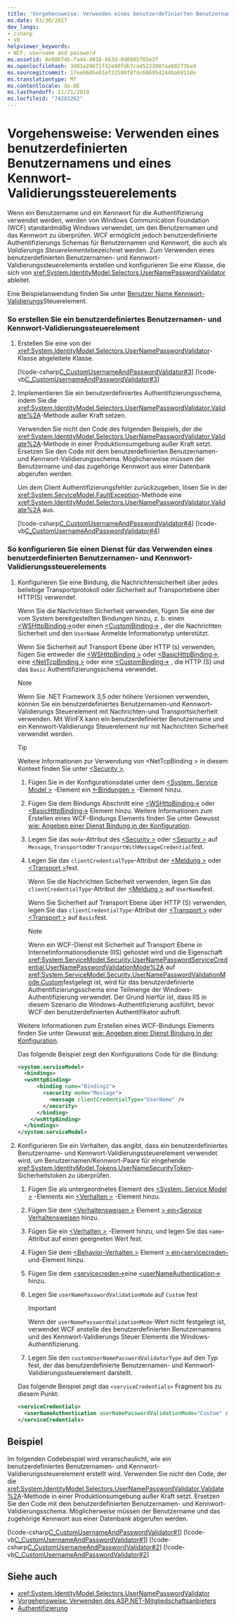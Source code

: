 ```yaml
---
title: 'Vorgehensweise: Verwenden eines benutzerdefinierten Benutzernamens und eines Kennwort-Validierungssteuerelements'
ms.date: 03/30/2017
dev_langs:
- csharp
- vb
helpviewer_keywords:
- WCF, username and password
ms.assetid: 8e08b74b-fa44-4018-b63d-0d0805f85e3f
ms.openlocfilehash: 3d01a29671f42e80fdb7ca45223007aa60273ba9
ms.sourcegitcommit: 17ee6605e01ef32506f8fdc686954244ba6911de
ms.translationtype: MT
ms.contentlocale: de-DE
ms.lasthandoff: 11/21/2019
ms.locfileid: "74283262"
---
```

# <a name="how-to-use-a-custom-user-name-and-password-validator"></a>Vorgehensweise: Verwenden eines benutzerdefinierten Benutzernamens und eines Kennwort-Validierungssteuerelements

Wenn ein Benutzername und ein Kennwort für die Authentifizierung verwendet werden, werden von Windows Communication Foundation (WCF) standardmäßig Windows verwendet, um den Benutzernamen und das Kennwort zu überprüfen. WCF ermöglicht jedoch benutzerdefinierte Authentifizierungs Schemas für Benutzernamen und Kennwort, die auch als *Validierungs Steuerelemente*bezeichnet werden. Zum Verwenden eines benutzerdefinierten Benutzernamen- und Kennwort-Validierungssteuerelements erstellen und konfigurieren Sie eine Klasse, die sich von <xref:System.IdentityModel.Selectors.UserNamePasswordValidator> ableitet.

Eine Beispielanwendung finden Sie unter [Benutzer Name Kennwort-Validierungs](../samples/user-name-password-validator.md)Steuerelement.

### <a name="to-create-a-custom-user-name-and-password-validator"></a>So erstellen Sie ein benutzerdefiniertes Benutzernamen- und Kennwort-Validierungssteuerelement

1. Erstellen Sie eine von der <xref:System.IdentityModel.Selectors.UserNamePasswordValidator>-Klasse abgeleitete Klasse.

    [!code-csharp[C_CustomUsernameAndPasswordValidator#3](~/samples/snippets/csharp/VS_Snippets_CFX/c_customusernameandpasswordvalidator/cs/service.cs#3)]
    [!code-vb[C_CustomUsernameAndPasswordValidator#3](~/samples/snippets/visualbasic/VS_Snippets_CFX/c_customusernameandpasswordvalidator/vb/service.vb#3)]

2. Implementieren Sie ein benutzerdefiniertes Authentifizierungsschema, indem Sie die <xref:System.IdentityModel.Selectors.UserNamePasswordValidator.Validate%2A>-Methode außer Kraft setzen.

    Verwenden Sie nicht den Code des folgenden Beispiels, der die <xref:System.IdentityModel.Selectors.UserNamePasswordValidator.Validate%2A>-Methode in einer Produktionsumgebung außer Kraft setzt. Ersetzen Sie den Code mit dem benutzerdefinierten Benutzernamen- und Kennwort-Validierungsschema. Möglicherweise müssen der Benutzername und das zugehörige Kennwort aus einer Datenbank abgerufen werden.

    Um dem Client Authentifizierungsfehler zurückzugeben, lösen Sie in der <xref:System.ServiceModel.FaultException>-Methode eine <xref:System.IdentityModel.Selectors.UserNamePasswordValidator.Validate%2A> aus.

    [!code-csharp[C_CustomUsernameAndPasswordValidator#4](../../../../samples/snippets/csharp/VS_Snippets_CFX/c_customusernameandpasswordvalidator/cs/service.cs#4)]
    [!code-vb[C_CustomUsernameAndPasswordValidator#4](../../../../samples/snippets/visualbasic/VS_Snippets_CFX/c_customusernameandpasswordvalidator/vb/service.vb#4)]

### <a name="to-configure-a-service-to-use-a-custom-user-name-and-password-validator"></a>So konfigurieren Sie einen Dienst für das Verwenden eines benutzerdefinierten Benutzernamen- und Kennwort-Validierungssteuerelements

1. Konfigurieren Sie eine Bindung, die Nachrichtensicherheit über jedes beliebige Transportprotokoll oder Sicherheit auf Transportebene über HTTP(S) verwendet.

    Wenn Sie die Nachrichten Sicherheit verwenden, fügen Sie eine der vom System bereitgestellten Bindungen hinzu, z. b. einen [\<WSHttpBinding->](../../../../docs/framework/configure-apps/file-schema/wcf/wshttpbinding.md)oder einen [\<CustomBinding->](../../../../docs/framework/configure-apps/file-schema/wcf/custombinding.md) , der die Nachrichten Sicherheit und den `UserName` Anmelde Informationstyp unterstützt.

    Wenn Sie Sicherheit auf Transport Ebene über HTTP (s) verwenden, fügen Sie entweder die [\<WSHttpBinding >](../../configure-apps/file-schema/wcf/wshttpbinding.md) oder [\<BasicHttpBinding->](../../configure-apps/file-schema/wcf/basichttpbinding.md), eine [\<NetTcpBinding >](../../configure-apps/file-schema/wcf/nettcpbinding.md) oder eine [\<CustomBinding->](../../configure-apps/file-schema/wcf/custombinding.md) , die HTTP (S) und das `Basic` Authentifizierungsschema verwendet.

    > [!NOTE]
    > Wenn Sie .NET Framework 3,5 oder höhere Versionen verwenden, können Sie ein benutzerdefiniertes Benutzernamen-und Kennwort-Validierungs Steuerelement mit Nachrichten-und Transportsicherheit verwenden. Mit WinFX kann ein benutzerdefinierter Benutzername und ein Kennwort-Validierungs Steuerelement nur mit Nachrichten Sicherheit verwendet werden.

    > [!TIP]
    > Weitere Informationen zur Verwendung von \<NetTcpBinding > in diesem Kontext finden Sie unter [\<Security >](../../configure-apps/file-schema/wcf/security-of-nettcpbinding.md).

    1. Fügen Sie in der Konfigurationsdatei unter dem [\<System. Service Model >](../../configure-apps/file-schema/wcf/system-servicemodel.md) -Element ein [\<-Bindungen >](../../configure-apps/file-schema/wcf/bindings.md) -Element hinzu.

    2. Fügen Sie dem Bindungs Abschnitt eine [\<WSHttpBinding->](../../configure-apps/file-schema/wcf/wshttpbinding.md) oder [\<BasicHttpBinding->](../../configure-apps/file-schema/wcf/basichttpbinding.md) Element hinzu. Weitere Informationen zum Erstellen eines WCF-Bindungs Elements finden Sie unter Gewusst [wie: Angeben einer Dienst Bindung in der Konfiguration](../how-to-specify-a-service-binding-in-configuration.md).

    3. Legen Sie das `mode`-Attribut des [\<Security >](../../configure-apps/file-schema/wcf/security-of-wshttpbinding.md) oder [\<Security >](../../configure-apps/file-schema/wcf/security-of-basichttpbinding.md) auf `Message`, `Transport`oder `TransportWithMessageCredential`fest.

    4. Legen Sie das `clientCredentialType`-Attribut der [\<Meldung >](../../../../docs/framework/configure-apps/file-schema/wcf/message-of-wshttpbinding.md) oder [\<Transport >](../../../../docs/framework/configure-apps/file-schema/wcf/transport-of-wshttpbinding.md)fest.

        Wenn Sie die Nachrichten Sicherheit verwenden, legen Sie das `clientCredentialType`-Attribut der [\<Meldung >](../../../../docs/framework/configure-apps/file-schema/wcf/message-of-wshttpbinding.md) auf `UserName`fest.

        Wenn Sie Sicherheit auf Transport Ebene über HTTP (S) verwenden, legen Sie das `clientCredentialType`-Attribut der [\<Transport >](../../configure-apps/file-schema/wcf/transport-of-wshttpbinding.md) oder [\<Transport >](../../configure-apps/file-schema/wcf/transport-of-basichttpbinding.md) auf `Basic`fest.

        > [!NOTE]
        > Wenn ein WCF-Dienst mit Sicherheit auf Transport Ebene in Internetinformationsdienste (IIS) gehostet wird und die Eigenschaft <xref:System.ServiceModel.Security.UserNamePasswordServiceCredential.UserNamePasswordValidationMode%2A> auf <xref:System.ServiceModel.Security.UserNamePasswordValidationMode.Custom>festgelegt ist, wird für das benutzerdefinierte Authentifizierungsschema eine Teilmenge der Windows-Authentifizierung verwendet. Der Grund hierfür ist, dass IIS in diesem Szenario die Windows-Authentifizierung ausführt, bevor WCF den benutzerdefinierten Authentifikator aufruft.

    Weitere Informationen zum Erstellen eines WCF-Bindungs Elements finden Sie unter Gewusst [wie: Angeben einer Dienst Bindung in der Konfiguration](../how-to-specify-a-service-binding-in-configuration.md).

    Das folgende Beispiel zeigt den Konfigurations Code für die Bindung:

    ```xml
    <system.serviceModel>
      <bindings>
      <wsHttpBinding>
          <binding name="Binding1">
            <security mode="Message">
              <message clientCredentialType="UserName" />
            </security>
          </binding>
        </wsHttpBinding>
      </bindings>
    </system.serviceModel>
    ```

2. Konfigurieren Sie ein Verhalten, das angibt, dass ein benutzerdefiniertes Benutzername- und Kennwort-Validierungssteuerelement verwendet wird, um Benutzernamen/Kennwort-Paare für eingehende <xref:System.IdentityModel.Tokens.UserNameSecurityToken>-Sicherheitstoken zu überprüfen.

    1. Fügen Sie als untergeordnetes Element des [\<System. Service Model >](../../configure-apps/file-schema/wcf/system-servicemodel.md) -Elements ein [\<Verhalten >](../../configure-apps/file-schema/wcf/behaviors.md) -Element hinzu.

    2. Fügen Sie dem [\<Verhaltensweisen >](../../configure-apps/file-schema/wcf/behaviors.md) Element [> ein\<Service Verhaltensweisen](../../configure-apps/file-schema/wcf/servicebehaviors.md) hinzu.

    3. Fügen Sie ein [\<Verhalten >](../../configure-apps/file-schema/wcf/behavior-of-servicebehaviors.md) -Element hinzu, und legen Sie das `name`-Attribut auf einen geeigneten Wert fest.

    4. Fügen Sie dem [\<Behavior-Verhalten >](../../configure-apps/file-schema/wcf/behavior-of-servicebehaviors.md) Element [> ein\<servicecreden-](../../configure-apps/file-schema/wcf/servicecredentials.md) und-Element hinzu.

    5. Fügen Sie dem [\<servicecreden->](../../configure-apps/file-schema/wcf/servicecredentials.md)eine [\<userNameAuthentication->](../../configure-apps/file-schema/wcf/usernameauthentication.md) hinzu.

    6. Legen Sie `userNamePasswordValidationMode` auf `Custom` fest

        > [!IMPORTANT]
        > Wenn der `userNamePasswordValidationMode`-Wert nicht festgelegt ist, verwendet WCF anstelle des benutzerdefinierten Benutzernamens und des Kennwort-Validierungs Steuer Elements die Windows-Authentifizierung.

    7. Legen Sie den `customUserNamePasswordValidatorType` auf den Typ fest, der das benutzerdefinierte Benutzernamen- und Kennwort-Validierungssteuerelement darstellt.

    Das folgende Beispiel zeigt das `<serviceCredentials>` Fragment bis zu diesem Punkt:

    ```xml
    <serviceCredentials>
      <userNameAuthentication userNamePasswordValidationMode="Custom" customUserNamePasswordValidatorType="Microsoft.ServiceModel.Samples.CalculatorService.CustomUserNameValidator, service" />
    </serviceCredentials>
    ```

## <a name="example"></a>Beispiel

Im folgenden Codebeispiel wird veranschaulicht, wie ein benutzerdefiniertes Benutzernamen- und Kennwort-Validierungssteuerelement erstellt wird. Verwenden Sie nicht den Code, der die <xref:System.IdentityModel.Selectors.UserNamePasswordValidator.Validate%2A>-Methode in einer Produktionsumgebung außer Kraft setzt. Ersetzen Sie den Code mit dem benutzerdefinierten Benutzernamen- und Kennwort-Validierungsschema. Möglicherweise müssen der Benutzername und das zugehörige Kennwort aus einer Datenbank abgerufen werden.

[!code-csharp[C_CustomUsernameAndPasswordValidator#1](~/samples/snippets/csharp/VS_Snippets_CFX/c_customusernameandpasswordvalidator/cs/service.cs#1)]
[!code-vb[C_CustomUsernameAndPasswordValidator#1](~/samples/snippets/visualbasic/VS_Snippets_CFX/c_customusernameandpasswordvalidator/vb/service.vb#1)]
[!code-csharp[C_CustomUsernameAndPasswordValidator#2](~/samples/snippets/csharp/VS_Snippets_CFX/c_customusernameandpasswordvalidator/cs/service.cs#2)]
[!code-vb[C_CustomUsernameAndPasswordValidator#2](~/samples/snippets/visualbasic/VS_Snippets_CFX/c_customusernameandpasswordvalidator/vb/service.vb#2)]

## <a name="see-also"></a>Siehe auch

- <xref:System.IdentityModel.Selectors.UserNamePasswordValidator>
- [Vorgehensweise: Verwenden des ASP.NET-Mitgliedschaftsanbieters](how-to-use-the-aspnet-membership-provider.md)
- [Authentifizierung](authentication-in-wcf.md)
